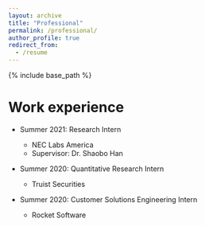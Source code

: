 ```yaml
---
layout: archive
title: "Professional"
permalink: /professional/
author_profile: true
redirect_from:
  - /resume
---
```


{% include base_path %}

Work experience
======
* Summer 2021: Research Intern
  * NEC Labs America
  * Supervisor: Dr. Shaobo Han

* Summer 2020: Quantitative Research Intern
  * Truist Securities

* Summer 2020: Customer Solutions Engineering Intern
  * Rocket Software

